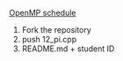 [OpenMP schedule](http://jakascorner.com/blog/2016/06/omp-for-scheduling.html)

1. Fork the repository
2. push 12_pi.cpp
3. README.md + student ID 
